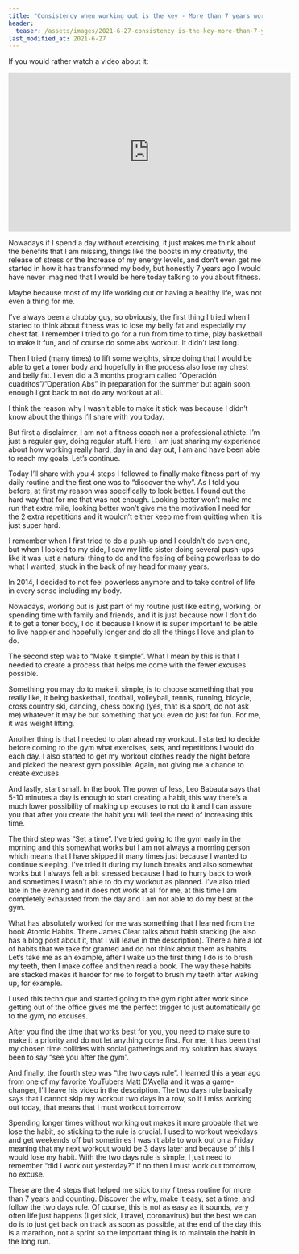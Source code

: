 ```yaml
---
title: "Consistency when working out is the key - More than 7 years working out"
header:
  teaser: /assets/images/2021-6-27-consistency-is-the-key-more-than-7-years-working-out.jpg
last_modified_at: 2021-6-27
---
```


If you would rather watch a video about it:

<iframe width="560" height="315" src="https://www.youtube.com/embed/wZ2AB42hz9E" title="YouTube video player" frameborder="0" allow="accelerometer; autoplay; clipboard-write; encrypted-media; gyroscope; picture-in-picture" allowfullscreen></iframe>
<br/>

Nowadays if I spend a day without exercising, it just makes me think about the benefits that I am missing, things like the boosts in my creativity, the release of stress or the Increase of my energy levels, and don’t even get me started in how it has transformed my body, but honestly 7 years ago I would have never imagined that I would be here today talking to you about fitness.

Maybe because most of my life working out or having a healthy life, was not even a thing for me.

I’ve always been a chubby guy, so obviously, the first thing I tried when I started to think about fitness was to lose my belly fat and especially my chest fat. I remember I tried to go for a run from time to time, play basketball to make it fun, and of course do some abs workout. It didn’t last long.

Then I tried (many times) to lift some weights, since doing that I would be able to get a toner body and hopefully in the process also lose my chest and belly fat. I even did a 3 months program called “Operación cuadritos”/”Operation Abs” in preparation for the summer but again soon enough I got back to not do any workout at all.

I think the reason why I wasn’t able to make it stick was because I didn’t know about the things I’ll share with you today.

But first a disclaimer, I am not a fitness coach nor a professional athlete. I’m just a regular guy, doing regular stuff. Here, I am just sharing my experience about how working really hard, day in and day out, I am and have been able to reach my goals. Let’s continue.

Today I’ll share with you 4 steps I followed to finally make fitness part of my daily routine and the first one was to “discover the why”. As I told you before, at first my reason was specifically to look better. I found out the hard way that for me that was not enough. Looking better won’t make me run that extra mile, looking better won’t give me the motivation I need for the 2 extra repetitions and it wouldn’t either keep me from quitting when it is just super hard.

I remember when I first tried to do a push-up and I couldn’t do even one, but when l looked to my side, I saw my little sister doing several push-ups like it was just a natural thing to do and the feeling of being powerless to do what I wanted, stuck in the back of my head for many years.

In 2014, I decided to not feel powerless anymore and to take control of life in every sense including my body.

Nowadays, working out is just part of my routine just like eating, working, or spending time with family and friends, and it is just because now I don’t do it to get a toner body, I do it because I know it is super important to be able to live happier and hopefully longer and do all the things I love and plan to do. 

The second step was to “Make it simple”. What I mean by this is that I needed to create a process that helps me come with the fewer excuses possible.

Something you may do to make it simple, is to choose something that you really like, it being basketball, football, volleyball, tennis, running, bicycle, cross country ski, dancing, chess boxing (yes, that is a sport, do not ask me) whatever it may be but something that you even do just for fun. For me, it was weight lifting.

Another thing is that I needed to plan ahead my workout. I started to decide before coming to the gym what exercises, sets, and repetitions I would do each day. I also started to get my workout clothes ready the night before and picked the nearest gym possible. Again, not giving me a chance to create excuses.

And lastly, start small. In the book The power of less, Leo Babauta says that 5-10 minutes a day is enough to start creating a habit, this way there’s a much lower possibility of making up excuses to not do it and I can assure you that after you create the habit you will feel the need of increasing this time.

The third step was “Set a time”. I’ve tried going to the gym early in the morning and this somewhat works but I am not always a morning person which means that I have skipped it many times just because I wanted to continue sleeping. I’ve tried it during my lunch breaks and also somewhat works but I always felt a bit stressed because I had to hurry back to work and sometimes I wasn’t able to do my workout as planned. I’ve also tried late in the evening and it does not work at all for me, at this time I am completely exhausted from the day and I am not able to do my best at the gym.

What has absolutely worked for me was something that I learned from the book Atomic Habits. There James Clear talks about habit stacking (he also has a blog post about it, that I will leave in the description). There a hire a lot of habits that we take for granted and do not think about them as habits. Let’s take me as an example, after I wake up the first thing I do is to brush my teeth, then I make coffee and then read a book. The way these habits are stacked makes it harder for me to forget to brush my teeth after waking up, for example. 

I used this technique and started going to the gym right after work since getting out of the office gives me the perfect trigger to just automatically go to the gym, no excuses.

After you find the time that works best for you, you need to make sure to make it a priority and do not let anything come first. For me, it has been that my chosen time collides with social gatherings and my solution has always been to say “see you after the gym”.

And finally, the fourth step was “the two days rule”. I learned this a year ago from one of my favorite YouTubers Matt D’Avella and it was a game-changer, I’ll leave his video in the description. The two days rule basically says that I cannot skip my workout two days in a row, so if I miss working out today, that means that I must workout tomorrow.

Spending longer times without working out makes it more probable that we lose the habit, so sticking to the rule is crucial. I used to workout weekdays and get weekends off but sometimes I wasn’t able to work out on a Friday meaning that my next workout would be 3 days later and because of this I would lose my habit. With the two days rule is simple, I just need to remember “did I work out yesterday?” If no then I must work out tomorrow, no excuse.

These are the 4 steps that helped me stick to my fitness routine for more than 7 years and counting. Discover the why, make it easy, set a time, and follow the two days rule. Of course, this is not as easy as it sounds, very often life just happens (I get sick, I travel, coronavirus) but the best we can do is to just get back on track as soon as possible, at the end of the day this is a marathon, not a sprint so the important thing is to maintain the habit in the long run.
